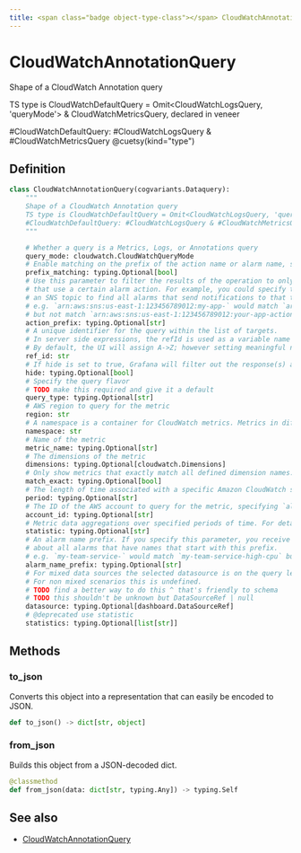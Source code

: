 ```yaml
---
title: <span class="badge object-type-class"></span> CloudWatchAnnotationQuery
---
```

# <span class="badge object-type-class"></span> CloudWatchAnnotationQuery

Shape of a CloudWatch Annotation query

TS type is CloudWatchDefaultQuery = Omit<CloudWatchLogsQuery, 'queryMode'> & CloudWatchMetricsQuery, declared in veneer

#CloudWatchDefaultQuery: #CloudWatchLogsQuery & #CloudWatchMetricsQuery @cuetsy(kind="type")

## Definition

```python
class CloudWatchAnnotationQuery(cogvariants.Dataquery):
    """
    Shape of a CloudWatch Annotation query
    TS type is CloudWatchDefaultQuery = Omit<CloudWatchLogsQuery, 'queryMode'> & CloudWatchMetricsQuery, declared in veneer
    #CloudWatchDefaultQuery: #CloudWatchLogsQuery & #CloudWatchMetricsQuery @cuetsy(kind="type")
    """

    # Whether a query is a Metrics, Logs, or Annotations query
    query_mode: cloudwatch.CloudWatchQueryMode
    # Enable matching on the prefix of the action name or alarm name, specify the prefixes with actionPrefix and/or alarmNamePrefix
    prefix_matching: typing.Optional[bool]
    # Use this parameter to filter the results of the operation to only those alarms
    # that use a certain alarm action. For example, you could specify the ARN of
    # an SNS topic to find all alarms that send notifications to that topic.
    # e.g. `arn:aws:sns:us-east-1:123456789012:my-app-` would match `arn:aws:sns:us-east-1:123456789012:my-app-action`
    # but not match `arn:aws:sns:us-east-1:123456789012:your-app-action`
    action_prefix: typing.Optional[str]
    # A unique identifier for the query within the list of targets.
    # In server side expressions, the refId is used as a variable name to identify results.
    # By default, the UI will assign A->Z; however setting meaningful names may be useful.
    ref_id: str
    # If hide is set to true, Grafana will filter out the response(s) associated with this query before returning it to the panel.
    hide: typing.Optional[bool]
    # Specify the query flavor
    # TODO make this required and give it a default
    query_type: typing.Optional[str]
    # AWS region to query for the metric
    region: str
    # A namespace is a container for CloudWatch metrics. Metrics in different namespaces are isolated from each other, so that metrics from different applications are not mistakenly aggregated into the same statistics. For example, Amazon EC2 uses the AWS/EC2 namespace.
    namespace: str
    # Name of the metric
    metric_name: typing.Optional[str]
    # The dimensions of the metric
    dimensions: typing.Optional[cloudwatch.Dimensions]
    # Only show metrics that exactly match all defined dimension names.
    match_exact: typing.Optional[bool]
    # The length of time associated with a specific Amazon CloudWatch statistic. Can be specified by a number of seconds, 'auto', or as a duration string e.g. '15m' being 15 minutes
    period: typing.Optional[str]
    # The ID of the AWS account to query for the metric, specifying `all` will query all accounts that the monitoring account is permitted to query.
    account_id: typing.Optional[str]
    # Metric data aggregations over specified periods of time. For detailed definitions of the statistics supported by CloudWatch, see https://docs.aws.amazon.com/AmazonCloudWatch/latest/monitoring/Statistics-definitions.html.
    statistic: typing.Optional[str]
    # An alarm name prefix. If you specify this parameter, you receive information
    # about all alarms that have names that start with this prefix.
    # e.g. `my-team-service-` would match `my-team-service-high-cpu` but not match `your-team-service-high-cpu`
    alarm_name_prefix: typing.Optional[str]
    # For mixed data sources the selected datasource is on the query level.
    # For non mixed scenarios this is undefined.
    # TODO find a better way to do this ^ that's friendly to schema
    # TODO this shouldn't be unknown but DataSourceRef | null
    datasource: typing.Optional[dashboard.DataSourceRef]
    # @deprecated use statistic
    statistics: typing.Optional[list[str]]
```
## Methods

### <span class="badge object-method"></span> to_json

Converts this object into a representation that can easily be encoded to JSON.

```python
def to_json() -> dict[str, object]
```

### <span class="badge object-method"></span> from_json

Builds this object from a JSON-decoded dict.

```python
@classmethod
def from_json(data: dict[str, typing.Any]) -> typing.Self
```

## See also

 * <span class="badge builder"></span> [CloudWatchAnnotationQuery](./builder-CloudWatchAnnotationQuery.md)
